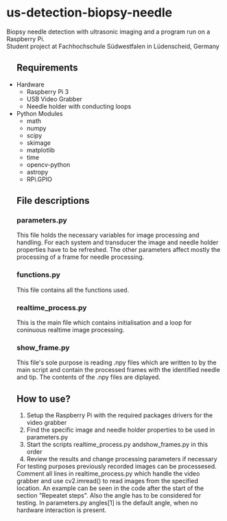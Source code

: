 # us-detection-biopsy-needle
Biopsy needle detection with ultrasonic imaging and a program run on a Raspberry Pi. <br>Student project at Fachhochschule Südwestfalen in Lüdenscheid, Germany


<ul> <h2>Requirements</h2>
	<li> Hardware
		<ul>
			<li>Raspberry Pi 3</li>
			<li>USB Video Grabber</li>
			<li>Needle holder with conducting loops</li>
		</ul>
	</li>
	<li> Python Modules
		<ul>
			<li>math</li>
			<li>numpy</li>
			<li>scipy</li>
			<li>skimage</li>
			<li>matplotlib</li>
			<li>time</li>
			<li>opencv-python</li>
			<li>astropy</li>
			<li>RPi.GPIO</li>
		</ul>
	</li>
	<h2>File descriptions</h2>
	<h3>parameters.py</h3>
	This file holds the necessary variables for image processing and handling. For each system and transducer the image and needle holder properties have to be refreshed. The other parameters affect mostly the processing of a frame for needle processing.
	<h3>functions.py</h3>
	This file contains all the functions used.
	<h3>realtime_process.py</h3>
	This is the main file which contains initialisation and a loop for coninuous realtime image processing.
	<h3>show_frame.py</h3>
	This file's sole purpose is reading .npy files which are written to by the main script and contain the processed frames with the identified needle and tip. The contents of the .npy files are diplayed.
	<h2>How to use?</h2>
	<ol>
		<li>Setup the Raspberry Pi with the required packages drivers for the video grabber</li>
		<li>Find the specific image and needle holder properties to be used in parameters.py</li>
		<li>Start the scripts realtime_process.py andshow_frames.py in this order</li>
		<li>Review the results and change processing parameters if necessary</li>
	</ol>
	For testing purposes previously recorded images can be processesed. Comment all lines in realtime_process.py which handle the video grabber and use cv2.imread() to read images from the specified location. An example can be seen in the code after the start of the section "Repeatet steps". Also the angle has to be considered for testing. In parameters.py angles[1] is the default angle, when no hardware interaction is present.
